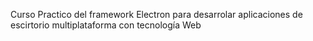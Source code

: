 Curso Practico del framework Electron para desarrolar aplicaciones de escirtorio multiplataforma con tecnología Web